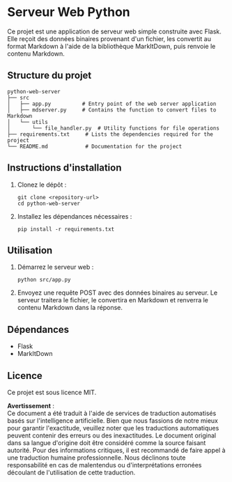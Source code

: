 # Serveur Web Python

Ce projet est une application de serveur web simple construite avec Flask. Elle reçoit des données binaires provenant d'un fichier, les convertit au format Markdown à l'aide de la bibliothèque MarkItDown, puis renvoie le contenu Markdown.

## Structure du projet

```
python-web-server
├── src
│   ├── app.py          # Entry point of the web server application
│   ├── mdserver.py     # Contains the function to convert files to Markdown
│   └── utils
│       └── file_handler.py  # Utility functions for file operations
├── requirements.txt     # Lists the dependencies required for the project
└── README.md            # Documentation for the project
```

## Instructions d'installation

1. Clonez le dépôt :
   ```
   git clone <repository-url>
   cd python-web-server
   ```

2. Installez les dépendances nécessaires :
   ```
   pip install -r requirements.txt
   ```

## Utilisation

1. Démarrez le serveur web :
   ```
   python src/app.py
   ```

2. Envoyez une requête POST avec des données binaires au serveur. Le serveur traitera le fichier, le convertira en Markdown et renverra le contenu Markdown dans la réponse.

## Dépendances

- Flask
- MarkItDown

## Licence

Ce projet est sous licence MIT.

**Avertissement** :  
Ce document a été traduit à l'aide de services de traduction automatisés basés sur l'intelligence artificielle. Bien que nous fassions de notre mieux pour garantir l'exactitude, veuillez noter que les traductions automatiques peuvent contenir des erreurs ou des inexactitudes. Le document original dans sa langue d'origine doit être considéré comme la source faisant autorité. Pour des informations critiques, il est recommandé de faire appel à une traduction humaine professionnelle. Nous déclinons toute responsabilité en cas de malentendus ou d'interprétations erronées découlant de l'utilisation de cette traduction.